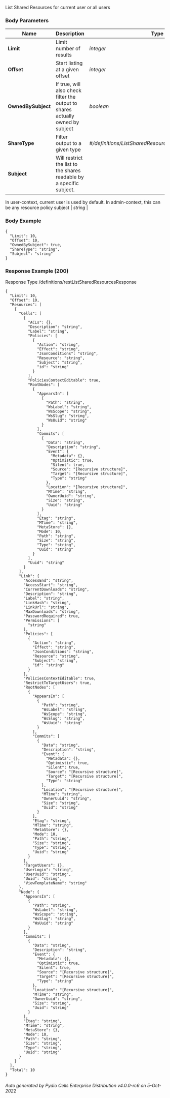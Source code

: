 






 
List Shared Resources for current user or all users  


### Body Parameters

Name | Description | Type | Required
---|---|---|---
**Limit** | Limit number of results | _integer_ |   
**Offset** | Start listing at a given offset | _integer_ |   
**OwnedBySubject** | If true, will also check filter the output to shares actually owned by subject | _boolean_ |   
**ShareType** | Filter output to a given type | _#/definitions/ListSharedResourcesRequestListShareType_ |   
**Subject** | Will restrict the list to the shares readable by a specific subject.
In user-context, current user is used by default. In admin-context, this can
be any resource policy subject | _string_ |   


### Body Example
```
{
  "Limit": 10,
  "Offset": 10,
  "OwnedBySubject": true,
  "ShareType": "string",
  "Subject": "string"
}
```






### Response Example (200)
Response Type /definitions/restListSharedResourcesResponse

```
{
  "Limit": 10,
  "Offset": 10,
  "Resources": [
    {
      "Cells": [
        {
          "ACLs": {},
          "Description": "string",
          "Label": "string",
          "Policies": [
            {
              "Action": "string",
              "Effect": "string",
              "JsonConditions": "string",
              "Resource": "string",
              "Subject": "string",
              "id": "string"
            }
          ],
          "PoliciesContextEditable": true,
          "RootNodes": [
            {
              "AppearsIn": [
                {
                  "Path": "string",
                  "WsLabel": "string",
                  "WsScope": "string",
                  "WsSlug": "string",
                  "WsUuid": "string"
                }
              ],
              "Commits": [
                {
                  "Data": "string",
                  "Description": "string",
                  "Event": {
                    "Metadata": {},
                    "Optimistic": true,
                    "Silent": true,
                    "Source": "[Recursive structure]",
                    "Target": "[Recursive structure]",
                    "Type": "string"
                  },
                  "Location": "[Recursive structure]",
                  "MTime": "string",
                  "OwnerUuid": "string",
                  "Size": "string",
                  "Uuid": "string"
                }
              ],
              "Etag": "string",
              "MTime": "string",
              "MetaStore": {},
              "Mode": 10,
              "Path": "string",
              "Size": "string",
              "Type": "string",
              "Uuid": "string"
            }
          ],
          "Uuid": "string"
        }
      ],
      "Link": {
        "AccessEnd": "string",
        "AccessStart": "string",
        "CurrentDownloads": "string",
        "Description": "string",
        "Label": "string",
        "LinkHash": "string",
        "LinkUrl": "string",
        "MaxDownloads": "string",
        "PasswordRequired": true,
        "Permissions": [
          "string"
        ],
        "Policies": [
          {
            "Action": "string",
            "Effect": "string",
            "JsonConditions": "string",
            "Resource": "string",
            "Subject": "string",
            "id": "string"
          }
        ],
        "PoliciesContextEditable": true,
        "RestrictToTargetUsers": true,
        "RootNodes": [
          {
            "AppearsIn": [
              {
                "Path": "string",
                "WsLabel": "string",
                "WsScope": "string",
                "WsSlug": "string",
                "WsUuid": "string"
              }
            ],
            "Commits": [
              {
                "Data": "string",
                "Description": "string",
                "Event": {
                  "Metadata": {},
                  "Optimistic": true,
                  "Silent": true,
                  "Source": "[Recursive structure]",
                  "Target": "[Recursive structure]",
                  "Type": "string"
                },
                "Location": "[Recursive structure]",
                "MTime": "string",
                "OwnerUuid": "string",
                "Size": "string",
                "Uuid": "string"
              }
            ],
            "Etag": "string",
            "MTime": "string",
            "MetaStore": {},
            "Mode": 10,
            "Path": "string",
            "Size": "string",
            "Type": "string",
            "Uuid": "string"
          }
        ],
        "TargetUsers": {},
        "UserLogin": "string",
        "UserUuid": "string",
        "Uuid": "string",
        "ViewTemplateName": "string"
      },
      "Node": {
        "AppearsIn": [
          {
            "Path": "string",
            "WsLabel": "string",
            "WsScope": "string",
            "WsSlug": "string",
            "WsUuid": "string"
          }
        ],
        "Commits": [
          {
            "Data": "string",
            "Description": "string",
            "Event": {
              "Metadata": {},
              "Optimistic": true,
              "Silent": true,
              "Source": "[Recursive structure]",
              "Target": "[Recursive structure]",
              "Type": "string"
            },
            "Location": "[Recursive structure]",
            "MTime": "string",
            "OwnerUuid": "string",
            "Size": "string",
            "Uuid": "string"
          }
        ],
        "Etag": "string",
        "MTime": "string",
        "MetaStore": {},
        "Mode": 10,
        "Path": "string",
        "Size": "string",
        "Type": "string",
        "Uuid": "string"
      }
    }
  ],
  "Total": 10
}
```




###### Auto generated by Pydio Cells Enterprise Distribution v4.0.0-rc6 on 5-Oct-2022

